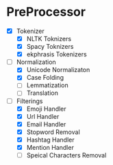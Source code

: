 # PreProcessor

- [x] Tokenizer
    - [x] NLTK Toknizers
    - [x] Spacy Toknizers
    - [x] ekphrasis Tokenizers
	
- [ ] Normalization	
	- [x] Unicode Normalizaton 
	- [x] Case Folding
	- [ ] Lemmatization
	- [ ] Translation

- [ ] Filterings
	- [x] Emoji Handler
	- [x] Url Handler
	- [x] Email Handler
	- [x] Stopword Removal 
	- [x] Hashtag Handler
	- [x] Mention Handler
	- [ ] Speical Characters Removal
